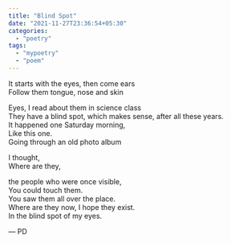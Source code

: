 ```yaml
---
title: "Blind Spot"
date: "2021-11-27T23:36:54+05:30"
categories:
  - "poetry"
tags:
  - "mypoetry"
  - "poem"
---
```


It starts with the eyes, then come ears  
Follow them tongue, nose and skin

Eyes, I read about them in science class  
They have a blind spot, which makes sense, after all these years.  
It happened one Saturday morning,  
Like this one.  
Going through an old photo album

I thought,  
Where are they,

the people who were once visible,  
You could touch them.  
You saw them all over the place.  
Where are they now, I hope they exist.  
In the blind spot of my eyes.

— PD

